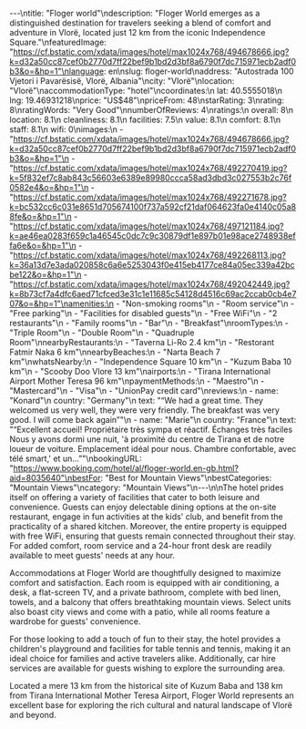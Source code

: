 ---\ntitle: "Floger world"\ndescription: "Floger World emerges as a distinguished destination for travelers seeking a blend of comfort and adventure in Vlorë, located just 12 km from the iconic Independence Square."\nfeaturedImage: "https://cf.bstatic.com/xdata/images/hotel/max1024x768/494678666.jpg?k=d32a50cc87cef0b2770d7ff22bef9b1bd2d3bf8a6790f7dc715971ecb2adf0b3&o=&hp=1"\nlanguage: en\nslug: floger-world\naddress: "Autostrada 100 Vjetori i Pavarësisë, Vlorë, Albania"\ncity: "Vlorë"\nlocation: "Vlorë"\naccommodationType: "hotel"\ncoordinates:\n  lat: 40.5555018\n  lng: 19.46931218\nprice: "US$48"\npriceFrom: 48\nstarRating: 3\nrating: 8\nratingWords: "Very Good"\nnumberOfReviews: 4\nratings:\n  overall: 8\n  location: 8.1\n  cleanliness: 8.1\n  facilities: 7.5\n  value: 8.1\n  comfort: 8.1\n  staff: 8.1\n  wifi: 0\nimages:\n  - "https://cf.bstatic.com/xdata/images/hotel/max1024x768/494678666.jpg?k=d32a50cc87cef0b2770d7ff22bef9b1bd2d3bf8a6790f7dc715971ecb2adf0b3&o=&hp=1"\n  - "https://cf.bstatic.com/xdata/images/hotel/max1024x768/492270419.jpg?k=5f832ef7c8ab843c56603e6389e89980ccca58ad3dbd3c027553b2c76f0582e4&o=&hp=1"\n  - "https://cf.bstatic.com/xdata/images/hotel/max1024x768/492271678.jpg?k=bc532cc6c031e8651d705674100f737a592cf21daf064623fa0e4140c05a88fe&o=&hp=1"\n  - "https://cf.bstatic.com/xdata/images/hotel/max1024x768/497121184.jpg?k=ae46ea0283f659c1a46545c0dc7c9c30879df1e897b01e98ace2748938effa6e&o=&hp=1"\n  - "https://cf.bstatic.com/xdata/images/hotel/max1024x768/492268113.jpg?k=36a13d7e3ada020858c6a6e5253043f0e415eb4177ce84a05ec339a42bcbe122&o=&hp=1"\n  - "https://cf.bstatic.com/xdata/images/hotel/max1024x768/492042449.jpg?k=8b73cf7a4dfc6aed71cfced3e31c1e11685c54128d4516c69ac2ccab0cb4e707&o=&hp=1"\namenities:\n  - "Non-smoking rooms"\n  - "Room service"\n  - "Free parking"\n  - "Facilities for disabled guests"\n  - "Free WiFi"\n  - "2 restaurants"\n  - "Family rooms"\n  - "Bar"\n  - "Breakfast"\nroomTypes:\n  - "Triple Room"\n  - "Double Room"\n  - "Quadruple Room"\nnearbyRestaurants:\n  - "Taverna Li-Ro 2.4 km"\n  - "Restorant Fatmir Naka 6 km"\nnearbyBeaches:\n  - "Narta Beach 7 km"\nwhatsNearby:\n  - "Independence Square 10 km"\n  - "Kuzum Baba 10 km"\n  - "Scooby Doo Vlore 13 km"\nairports:\n  - "Tirana International Airport Mother Teresa 96 km"\npaymentMethods:\n  - "Maestro"\n  - "Mastercard"\n  - "Visa"\n  - "UnionPay credit card"\nreviews:\n  - name: "Konard"\n    country: "Germany"\n    text: "“We had a great time. They welcomed us very well, they were very friendly. The breakfast was very good. I will come back again”"\n  - name: "Marie"\n    country: "France"\n    text: "“Excellent accueil! Propriétaire très sympa et réactif. Échanges très faciles Nous y avons dormi une nuit, 'à proximité du centre de Tirana et de notre loueur de voiture. Emplacement idéal pour nous. Chambre confortable, avec télé smart,' et un...”"\nbookingURL: "https://www.booking.com/hotel/al/floger-world.en-gb.html?aid=8035640"\nbestFor: "Best for Mountain Views"\nbestCategories: "Mountain Views"\ncategory: "Mountain Views"\n---\n\nThe hotel prides itself on offering a variety of facilities that cater to both leisure and convenience. Guests can enjoy delectable dining options at the on-site restaurant, engage in fun activities at the kids' club, and benefit from the practicality of a shared kitchen. Moreover, the entire property is equipped with free WiFi, ensuring that guests remain connected throughout their stay. For added comfort, room service and a 24-hour front desk are readily available to meet guests' needs at any hour.

Accommodations at Floger World are thoughtfully designed to maximize comfort and satisfaction. Each room is equipped with air conditioning, a desk, a flat-screen TV, and a private bathroom, complete with bed linen, towels, and a balcony that offers breathtaking mountain views. Select units also boast city views and come with a patio, while all rooms feature a wardrobe for guests' convenience.

For those looking to add a touch of fun to their stay, the hotel provides a children's playground and facilities for table tennis and tennis, making it an ideal choice for families and active travelers alike. Additionally, car hire services are available for guests wishing to explore the surrounding area.

Located a mere 13 km from the historical site of Kuzum Baba and 138 km from Tirana International Mother Teresa Airport, Floger World represents an excellent base for exploring the rich cultural and natural landscape of Vlorë and beyond.